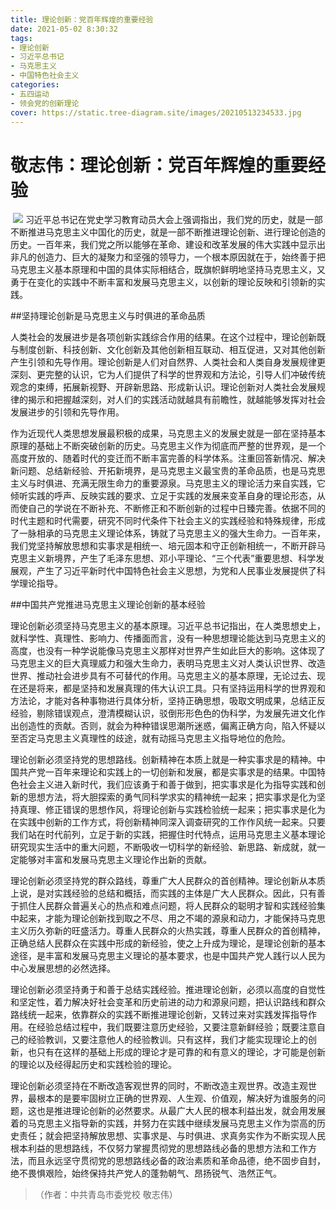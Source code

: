 ```yaml
---
title: 理论创新：党百年辉煌的重要经验
date: 2021-05-02 8:30:32
tags:
- 理论创新
- 习近平总书记
- 马克思主义
- 中国特色社会主义
categories:
- 五四运动
- 领会党的创新理论
cover: https://static.tree-diagram.site/images/20210513234533.jpg
---
```


# 敬志伟：理论创新：党百年辉煌的重要经验

​		![](理论创新：党百年辉煌的重要经验.jpg)
		习近平总书记在党史学习教育动员大会上强调指出，我们党的历史，就是一部不断推进马克思主义中国化的历史，就是一部不断推进理论创新、进行理论创造的历史。一百年来，我们党之所以能够在革命、建设和改革发展的伟大实践中显示出非凡的创造力、巨大的凝聚力和坚强的领导力，一个根本原因就在于，始终善于把马克思主义基本原理和中国的具体实际相结合，既旗帜鲜明地坚持马克思主义，又勇于在变化的实践中不断丰富和发展马克思主义，以创新的理论反映和引领新的实践。

##坚持理论创新是马克思主义与时俱进的革命品质

人类社会的发展进步是各项创新实践综合作用的结果。在这个过程中，理论创新既与制度创新、科技创新、文化创新及其他创新相互联动、相互促进，又对其他创新产生引领和先导作用。理论创新是人们对自然界、人类社会和人类自身发展规律更深刻、更完整的认识，它为人们提供了科学的世界观和方法论，引导人们冲破传统观念的束缚，拓展新视野、开辟新思路、形成新认识。理论创新对人类社会发展规律的揭示和把握越深刻，对人们的实践活动就越具有前瞻性，就越能够发挥对社会发展进步的引领和先导作用。

作为近现代人类思想发展最积极的成果，马克思主义的发展史就是一部在坚持基本原理的基础上不断突破创新的历史。马克思主义作为彻底而严整的世界观，是一个高度开放的、随着时代的变迁而不断丰富完善的科学体系。注重回答新情况、解决新问题、总结新经验、开拓新境界，是马克思主义最宝贵的革命品质，也是马克思主义与时俱进、充满无限生命力的重要源泉。马克思主义的理论活力来自实践，它倾听实践的呼声、反映实践的要求、立足于实践的发展来变革自身的理论形态，从而使自己的学说在不断补充、不断修正和不断创新的过程中日臻完善。依据不同的时代主题和时代需要，研究不同时代条件下社会主义的实践经验和特殊规律，形成了一脉相承的马克思主义理论体系，铸就了马克思主义的强大生命力。一百年来，我们党坚持解放思想和实事求是相统一、培元固本和守正创新相统一，不断开辟马克思主义新境界，产生了毛泽东思想、邓小平理论、“三个代表”重要思想、科学发展观，产生了习近平新时代中国特色社会主义思想，为党和人民事业发展提供了科学理论指导。

##中国共产党推进马克思主义理论创新的基本经验

理论创新必须坚持马克思主义的基本原理。习近平总书记指出，在人类思想史上，就科学性、真理性、影响力、传播面而言，没有一种思想理论能达到马克思主义的高度，也没有一种学说能像马克思主义那样对世界产生如此巨大的影响。这体现了马克思主义的巨大真理威力和强大生命力，表明马克思主义对人类认识世界、改造世界、推动社会进步具有不可替代的作用。马克思主义的基本原理，无论过去、现在还是将来，都是坚持和发展真理的伟大认识工具。只有坚持运用科学的世界观和方法论，才能对各种事物进行具体分析，坚持正确思想，吸取文明成果，总结正反经验，剔除错误观点，澄清模糊认识，驳倒形形色色的伪科学，为发展先进文化作出创造性的贡献。否则，就会为种种错误思潮所迷惑，偏离正确方向，陷入怀疑以至否定马克思主义真理性的歧途，就有动摇马克思主义指导地位的危险。

理论创新必须坚持党的思想路线。创新精神在本质上就是一种实事求是的精神。中国共产党一百年来理论和实践上的一切创新和发展，都是实事求是的结果。中国特色社会主义进入新时代，我们应该勇于和善于做到，把实事求是化为指导实践和创新的思想方法，将大胆探索的勇气同科学求实的精神统一起来；把实事求是化为坚持真理、修正错误的思想作风，将理论创新与实践检验统一起来；把实事求是化为在实践中创新的工作方式，将创新精神同深入调查研究的工作作风统一起来。只要我们站在时代前列，立足于新的实践，把握住时代特点，运用马克思主义基本理论研究现实生活中的重大问题，不断吸收一切科学的新经验、新思路、新成就，就一定能够对丰富和发展马克思主义理论作出新的贡献。

理论创新必须坚持党的群众路线，尊重广大人民群众的首创精神。理论创新从本质上说，是对实践经验的总结和概括，而实践的主体是广大人民群众。因此，只有善于抓住人民群众普遍关心的热点和难点问题，将人民群众的聪明才智和实践经验集中起来，才能为理论创新找到取之不尽、用之不竭的源泉和动力，才能保持马克思主义历久弥新的旺盛活力。尊重人民群众的火热实践，尊重人民群众的首创精神，正确总结人民群众在实践中形成的新经验，使之上升成为理论，是理论创新的基本途径，是丰富和发展马克思主义理论的基本要求，也是中国共产党人践行以人民为中心发展思想的必然选择。

理论创新必须坚持勇于和善于总结实践经验。推进理论创新，必须以高度的自觉性和坚定性，着力解决好社会变革和历史前进的动力和源泉问题，把认识路线和群众路线统一起来，依靠群众的实践不断推进理论创新，又转过来对实践发挥指导作用。在经验总结过程中，我们既要注意历史经验，又要注意新鲜经验；既要注意自己的经验教训，又要注意他人的经验教训。只有这样，我们才能实现理论上的创新，也只有在这样的基础上形成的理论才是可靠的和有意义的理论，才可能是创新的理论以及经得起历史和实践检验的理论。

理论创新必须坚持在不断改造客观世界的同时，不断改造主观世界。改造主观世界，最根本的是要牢固树立正确的世界观、人生观、价值观，解决好为谁服务的问题，这也是推进理论创新的必然要求。从最广大人民的根本利益出发，就会用发展着的马克思主义指导新的实践，并努力在实践中继续发展马克思主义作为崇高的历史责任；就会把坚持解放思想、实事求是、与时俱进、求真务实作为不断实现人民根本利益的思想路线，不仅努力掌握贯彻党的思想路线必备的思想方法和工作方法，而且永远坚守贯彻党的思想路线必备的政治素质和革命品德，绝不固步自封，绝不畏惧艰险，始终保持共产党人的蓬勃朝气、昂扬锐气、浩然正气。

> （作者：中共青岛市委党校 敬志伟）